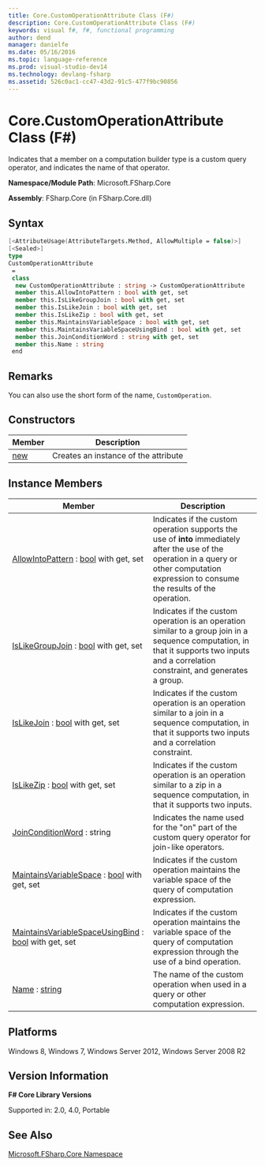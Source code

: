 ```yaml
---
title: Core.CustomOperationAttribute Class (F#)
description: Core.CustomOperationAttribute Class (F#)
keywords: visual f#, f#, functional programming
author: dend
manager: danielfe
ms.date: 05/16/2016
ms.topic: language-reference
ms.prod: visual-studio-dev14
ms.technology: devlang-fsharp
ms.assetid: 526c0ac1-cc47-43d2-91c5-477f9bc90856 
---
```


# Core.CustomOperationAttribute Class (F#)

Indicates that a member on a computation builder type is a custom query operator, and indicates the name of that operator.

**Namespace/Module Path**: Microsoft.FSharp.Core

**Assembly**: FSharp.Core (in FSharp.Core.dll)


## Syntax

```fsharp
[<AttributeUsage(AttributeTargets.Method, AllowMultiple = false)>]
[<Sealed>]
type 
CustomOperationAttribute
 =
 class
  new CustomOperationAttribute : string -> CustomOperationAttribute
  member this.AllowIntoPattern : bool with get, set
  member this.IsLikeGroupJoin : bool with get, set
  member this.IsLikeJoin : bool with get, set
  member this.IsLikeZip : bool with get, set
  member this.MaintainsVariableSpace : bool with get, set
  member this.MaintainsVariableSpaceUsingBind : bool with get, set
  member this.JoinConditionWord : string with get, set
  member this.Name : string
 end
```

## Remarks
You can also use the short form of the name, `CustomOperation`.


## Constructors

|Member|Description|
|------|-----------|
|[new](https://msdn.microsoft.com/library/90acbcd3-d7be-4610-b099-7001470eee86)|Creates an instance of the attribute|

## Instance Members

|Member|Description|
|------|-----------|
|[AllowIntoPattern](https://msdn.microsoft.com/library/931ed911-2da0-4a8c-9138-dcce14d0bfdc) : [bool](https://msdn.microsoft.com/library/89c0cf9c-49ce-4207-a3be-555851a67dd5) with get, set|Indicates if the custom operation supports the use of **into** immediately after the use of the operation in a query or other computation expression to consume the results of the operation.|
|[IsLikeGroupJoin](https://msdn.microsoft.com/library/81cecf4a-54d4-419c-81d2-3a04337b6952) : [bool](https://msdn.microsoft.com/library/89c0cf9c-49ce-4207-a3be-555851a67dd5) with get, set|Indicates if the custom operation is an operation similar to a group join in a sequence computation, in that it supports two inputs and a correlation constraint, and generates a group.|
|[IsLikeJoin](https://msdn.microsoft.com/library/fac774ad-967c-4513-9388-d58b05f5d453) : [bool](https://msdn.microsoft.com/library/89c0cf9c-49ce-4207-a3be-555851a67dd5) with get, set|Indicates if the custom operation is an operation similar to a join in a sequence computation, in that it supports two inputs and a correlation constraint.|
|[IsLikeZip](https://msdn.microsoft.com/library/db80d57f-c065-4fa9-905e-6ca67896a45a) : [bool](https://msdn.microsoft.com/library/89c0cf9c-49ce-4207-a3be-555851a67dd5) with get, set|Indicates if the custom operation is an operation similar to a zip in a sequence computation, in that it supports two inputs.|
|[JoinConditionWord](https://msdn.microsoft.com/library/b51fda1d-1379-4069-9268-2ce5de1d73f0) : string|Indicates the name used for the "on" part of the custom query operator for join-like operators.|
|[MaintainsVariableSpace](https://msdn.microsoft.com/library/c901a2d3-03a7-4a89-97a4-646397a2f3cf) : [bool](https://msdn.microsoft.com/library/89c0cf9c-49ce-4207-a3be-555851a67dd5) with get, set|Indicates if the custom operation maintains the variable space of the query of computation expression.|
|[MaintainsVariableSpaceUsingBind](https://msdn.microsoft.com/library/0ec961ee-9605-41a3-af0f-b06820bbd076) : [bool](https://msdn.microsoft.com/library/89c0cf9c-49ce-4207-a3be-555851a67dd5) with get, set|Indicates if the custom operation maintains the variable space of the query of computation expression through the use of a bind operation.|
|[Name](https://msdn.microsoft.com/library/afe5f92f-f58d-4465-b73a-7705ba037126) : [string](https://msdn.microsoft.com/library/12b97856-ec80-4f70-a018-afb0753f755a)|The name of the custom operation when used in a query or other computation expression.|

## Platforms
Windows 8, Windows 7, Windows Server 2012, Windows Server 2008 R2

## Version Information
**F# Core Library Versions**

Supported in: 2.0, 4.0, Portable

## See Also
[Microsoft.FSharp.Core Namespace](Microsoft.FSharp.Core-Namespace-%5BFSharp%5D.md)